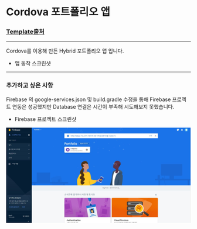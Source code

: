 # Cordova 포트폴리오 앱    

### [Template출처](https://html5up.net/)    

---    

Cordova를 이용해 만든 Hybrid 포트폴리오 앱 입니다.    

* 앱 동작 스크린샷    

---    

### 추가하고 싶은 사항

Firebase 의 google-services.json 및 build.gradle 수정을 통해 Firebase 프로젝트 연동은 성공했지만 Database 연결은 시간이 부족해 시도해보지 못했습니다.    

* Firebase 프로젝트 스크린샷    

![Alt text](img/FirebaseIMG.jpg)

